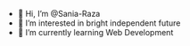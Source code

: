 - 👋 Hi, I’m @Sania-Raza
- 👀 I’m interested in bright independent future
- 🌱 I’m currently learning Web Development


<!---
Sania-Raza/Sania-Raza is a ✨ special ✨ repository because its `README.md` (this file) appears on your GitHub profile.
You can click the Preview link to take a look at your changes.
--->
